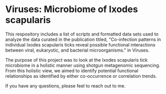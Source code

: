 # Viruses: Microbiome of Ixodes scapularis
This respository includes a list of scripts and formatted data sets used to analyze the data curated in the publication titled, "Co-infection patterns in individual Ixodes scapularis ticks reveal possible functional interactions between viral, eukaryotic, and bacterial microorganisms." in Viruses.

The purpose of this project was to look at the Ixodes scapularis tick microbiome in a holistic manner using shotgun metagenomic sequencing. From this holistic view, we aimed to identify potential functional relationships as identified by either co-occurrence or correlation trends.

If you have any questions, please feel to reach out to me.
